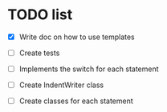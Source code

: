 # TODO list

- [x] Write doc on how to use templates
- [ ] Create tests
- [ ] Implements the switch for each statement
- [ ] Create IndentWriter class
- [ ] Create classes for each statement


